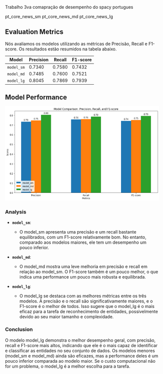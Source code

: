 Trabalho 3va comapração de desempenho do spacy portugues

pt_core_news_sm
pt_core_news_md
pt_core_news_lg

## Evaluation Metrics

Nós avaliamos os modelos utilizando as métricas de Precisão, Recall e F1-score. Os resultados estão resumidos na tabela abaixo.

| Model     | Precision | Recall  | F1-score |
|-----------|-----------|---------|----------|
| `model_sm` | 0.7340    | 0.7580  | 0.7432   |
| `model_md` | 0.7485    | 0.7600  | 0.7521   |
| `model_lg` | 0.8045    | 0.7869  | 0.7939   |

## Model Performance

![Model Performance](compareModel_files/compareModel_8_0.png)

### Analysis

- **`model_sm`**: 
  - O model_sm apresenta uma precisão e um recall bastante equilibrados, com um F1-score relativamente bom. No entanto, comparado aos modelos maiores, ele tem um desempenho um pouco inferior.

- **`model_md`**: 
  - O model_md mostra uma leve melhoria em precisão e recall em relação ao model_sm. O F1-score também é um pouco melhor, o que indica uma performance um pouco mais robusta e equilibrada.

- **`model_lg`**: 
  - O model_lg se destaca com as melhores métricas entre os três modelos. A precisão e o recall são significativamente maiores, e o F1-score é o melhor de todos. Isso sugere que o model_lg é o mais eficaz para a tarefa de reconhecimento de entidades, possivelmente devido ao seu maior tamanho e complexidade.

### Conclusion

O modelo model_lg demonstra o melhor desempenho geral, com precisão, recall e F1-score mais altos, indicando que ele é o mais capaz de identificar e classificar as entidades no seu conjunto de dados. Os modelos menores (model_sm e model_md) ainda são eficazes, mas a performance deles é um pouco inferior comparada ao modelo maior. Se o custo computacional não for um problema, o model_lg é a melhor escolha para a tarefa.
